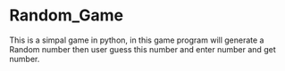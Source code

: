 # Random_Game
This is a simpal game in python, in this game program will generate a Random number then user guess this number and enter number and get number. 
